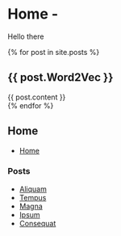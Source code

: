 # Home -

Hello there

{% for post in site.posts %}
## {{ post.Word2Vec }}

<div class="post-content">
    {{ post.content }}
</div>
{% endfor %}

## Home
- [Home](/Test2/index.html)

### Posts
- [Aliquam](/2023site/2016/08/25/aliquam.html)
- [Tempus](/2023site/2016/08/24/tempus.html)
- [Magna](/2023site/2016/08/23/magna.html)
- [Ipsum](/2023site/2016/08/22/ipsum.html)
- [Consequat](/2023site/2016/08/21/consequat.html)

